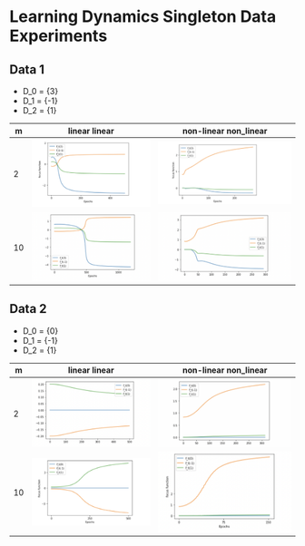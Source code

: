 # Learning Dynamics Singleton Data Experiments


## Data 1

- D_0 = {3}
- D_1 = {-1}
- D_2 = {1}

|  m | linear linear | non-linear non_linear |
| -  | ------------  | ----------------      |
| 2  |  <img src= ./plots/data_1_m_2_ll.png width="800">  | <img src= ./plots/data_1_m_2_nlnl.png width="800"> |
| 10 | <img src= ./plots/data_1_m_10_ll.png width="800">  |    <img src= ./plots/data_1_m_10_nlnl.png width="800"> |


## Data 2

- D_0 = {0}
- D_1 = {-1}
- D_2 = {1}

|  m | linear linear | non-linear non_linear |
| -  | ------------  | ----------------      |
| 2  |  <img src= ./plots/data_2_m_2_ll.png width="800"> |    <img src= ./plots/data_2_m_2_nlnl.png width="800"> |
| 10 |<img src= ./plots/data_2_m_10_ll.png width="800">  |    <img src= ./plots/data_2_m_10_nlnl.png width="800"> |

